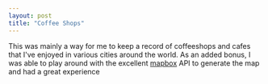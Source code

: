 ```yaml
---
layout: post
title: "Coffee Shops"
---
```


<head>
<link href="https://api.mapbox.com/mapbox-gl-js/v2.4.1/mapbox-gl.css" rel="stylesheet">
<script src="https://api.mapbox.com/mapbox-gl-js/v2.4.1/mapbox-gl.js"></script>
<style>
  #map { position: absolute; margin:  auto; top: auto; bottom: auto; width: 58%; height: 50% }
</style>
</head>

This was mainly a way for me to keep a record of coffeeshops and cafes that I've enjoyed in various cities around the world. As an added bonus, I was able to play around with the excellent [mapbox](https://www.mapbox.com/) API to generate the map and had a great experience<br> 

<div id="map">
<script>
  mapboxgl.accessToken = 'pk.eyJ1IjoiYWFiaWRkYW5kYSIsImEiOiJja3F1cWE2YXIwNzBlMnVrOXhsMDlrZjhiIn0.uygH3czvvWgUVNjC48ynwg';
const map = new mapboxgl.Map({
container: 'map', // container ID
style: 'mapbox://styles/aabiddanda/ckt38urke02w618qcfgq8ivsn', // style URL
center: [-40.22, 39.54], // starting position [lng, lat]
zoom: 1.5 // starting zoom
});

map.on('click', ({ point }) => {
  // If the user clicked on one of your markers, get its information.
  const features = map.queryRenderedFeatures(point, {
    layers: ['coffee-shops'] // replace with your layer name
  });
  if (!features.length) {
    return;
  }
  const feature = features[0];

  // Code from the next step will go here.
  const popup = new mapboxgl.Popup({ offset: [0, -15] })
  .setLngLat(feature.geometry.coordinates)
  .setHTML(
    `<h3>${feature.properties.name}</h3><p>${feature.properties.url}</p>`
  )
  .addTo(map);
});

</script>
</div>



